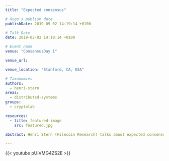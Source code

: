 ```yaml
---
title: "Expected consensus"

# Hugo's publish date
publishDate: 2019-09-02 14:19:14 +0100

# Talk Date
date: 2019-02-02 14:19:14 +0100

# Event name
venue: "ConsensusDay 1"

venue_url:

venue_location: "Stanford, CA, USA"

# Taxonomies
authors:
  - henri-stern
areas:
  - distributed-systems
groups:
  - cryptolab

resources:
  - title: featured-image
    src: featured.jpg

abstract: Henri Stern (Filecoin Research) talks about expected consensus at ConsensusDay 1.

---
```


{{< youtube pUIVMG4ZS2E >}}
